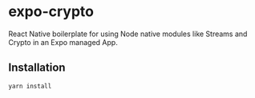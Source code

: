# expo-crypto
React Native boilerplate for using Node native modules like Streams and Crypto in an Expo managed App.

## Installation
```
yarn install
```
